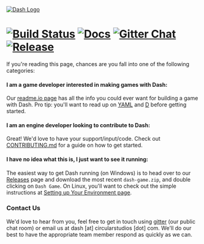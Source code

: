 [![Dash Logo](https://cloud.githubusercontent.com/assets/512416/2726786/6618d624-c5c2-11e3-9049-23637e5a1739.png)](https://github.com/Circular-Studios/Dash/wiki)

# [![Build Status](http://img.shields.io/travis/Circular-Studios/Dash/develop.svg?style=flat)](https://travis-ci.org/Circular-Studios/Dash) [![Docs](http://img.shields.io/badge/docs-ddoc-yellow.svg?style=flat)](http://circular-studios.github.io/Dash/docs/v0.7.0) [![Gitter Chat](http://img.shields.io/badge/chat-gitter-brightgreen.svg?style=flat)](https://gitter.im/Circular-Studios/Dash) [![Release](http://img.shields.io/github/release/Circular-Studios/Dash.svg?style=flat)](http://code.dlang.org/packages/dash)

If you're reading this page, chances are you fall into one of the following categories:

#### I am a game developer interested in making games with Dash:

Our [readme.io page](http://dash.circularstudios.com/) has all the info you could ever want for building a game with Dash. Pro tip: you'll want to read up on [YAML](http://www.yaml.org/) and [D](http://dlang.org) before getting started.

#### I am an engine developer looking to contribute to Dash:

Great! We'd love to have your support/input/code. Check out [CONTRIBUTING.md](https://github.com/Circular-Studios/Dash/blob/develop/CONTRIBUTING.md) for a guide on how to get started.

#### I have no idea what this is, I just want to see it running:

The easiest way to get Dash running (on Windows) is to head over to our [Releases](https://github.com/Circular-Studios/Dash/releases) page and download the most recent `dash-game.zip`, and double clicking on `Dash Game`. On Linux, you'll want to check out the simple instructions at [Setting up Your Environment page](https://github.com/Circular-Studios/Dash/wiki/Setting-Up-Your-Environment-(Engine)).

### Contact Us

We'd love to hear from you, feel free to get in touch using [gitter](https://gitter.im/Circular-Studios/Dash) (our public chat room) or email us at dash [at] circularstudios [dot] com. We'll do our best to have the appropriate team member respond as quickly as we can.
